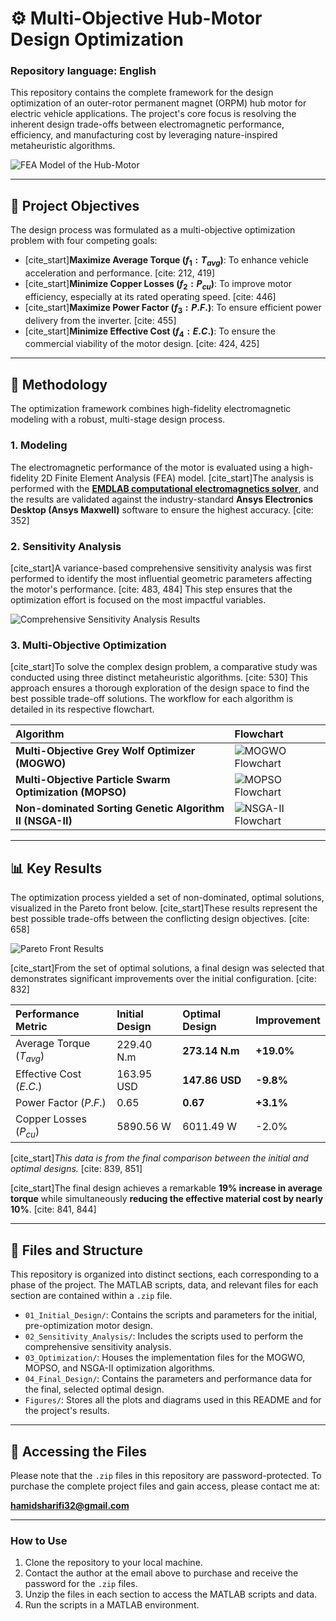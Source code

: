 # ⚙️ Multi-Objective Hub-Motor Design Optimization
### Repository language: English

This repository contains the complete framework for the design optimization of an outer-rotor permanent magnet (ORPM) hub motor for electric vehicle applications. The project's core focus is resolving the inherent design trade-offs between electromagnetic performance, efficiency, and manufacturing cost by leveraging nature-inspired metaheuristic algorithms.

![FEA Model of the Hub-Motor](./Figures/FEA_model.png)

---

## 🎯 Project Objectives

The design process was formulated as a multi-objective optimization problem with four competing goals:

* [cite_start]**Maximize Average Torque ($f_1: T_{avg}$)**: To enhance vehicle acceleration and performance. [cite: 212, 419]
* [cite_start]**Minimize Copper Losses ($f_2: P_{cu}$)**: To improve motor efficiency, especially at its rated operating speed. [cite: 446]
* [cite_start]**Maximize Power Factor ($f_3: P.F.$)**: To ensure efficient power delivery from the inverter. [cite: 455]
* [cite_start]**Minimize Effective Cost ($f_4: E.C.$)**: To ensure the commercial viability of the motor design. [cite: 424, 425]

---

## 🔬 Methodology

The optimization framework combines high-fidelity electromagnetic modeling with a robust, multi-stage design process.

### 1. Modeling
The electromagnetic performance of the motor is evaluated using a high-fidelity 2D Finite Element Analysis (FEA) model. [cite_start]The analysis is performed with the **[EMDLAB computational electromagnetics solver](https://github.com/EMDLAB-Package/emdlab-win64)**, and the results are validated against the industry-standard **Ansys Electronics Desktop (Ansys Maxwell)** software to ensure the highest accuracy. [cite: 352]

### 2. Sensitivity Analysis
[cite_start]A variance-based comprehensive sensitivity analysis was first performed to identify the most influential geometric parameters affecting the motor's performance. [cite: 483, 484] This step ensures that the optimization effort is focused on the most impactful variables.

![Comprehensive Sensitivity Analysis Results](./Figures/Comprehensive%20sensitvity%20analysis.png)

### 3. Multi-Objective Optimization
[cite_start]To solve the complex design problem, a comparative study was conducted using three distinct metaheuristic algorithms. [cite: 530] This approach ensures a thorough exploration of the design space to find the best possible trade-off solutions. The workflow for each algorithm is detailed in its respective flowchart.

| Algorithm                                          | Flowchart                                                 |
| :------------------------------------------------- | :-------------------------------------------------------- |
| **Multi-Objective Grey Wolf Optimizer (MOGWO)** | ![MOGWO Flowchart](./Figures/MOGWO%20flowchart.png)       |
| **Multi-Objective Particle Swarm Optimization (MOPSO)**| ![MOPSO Flowchart](./Figures/MOPSO%20flowchart.png)     |
| **Non-dominated Sorting Genetic Algorithm II (NSGA-II)**| ![NSGA-II Flowchart](./Figures/NSGA-II%20flowchart.png) |

---

## 📊 Key Results

The optimization process yielded a set of non-dominated, optimal solutions, visualized in the Pareto front below. [cite_start]These results represent the best possible trade-offs between the conflicting design objectives. [cite: 658]

![Pareto Front Results](./Figures/Pareto%20front.png)

[cite_start]From the set of optimal solutions, a final design was selected that demonstrates significant improvements over the initial configuration. [cite: 832]

| Performance Metric              | Initial Design | **Optimal Design** | Improvement |
| :------------------------------ | :------------- | :----------------- | :---------- |
| Average Torque ($T_{avg}$)        | 229.40 N.m     | **273.14 N.m** | **+19.0%** |
| Effective Cost ($E.C.$)          | 163.95 USD     | **147.86 USD** | **-9.8%** |
| Power Factor ($P.F.$)           | 0.65           | **0.67** | **+3.1%** |
| Copper Losses ($P_{cu}$)        | 5890.56 W      | 6011.49 W          | -2.0%       |

[cite_start]*This data is from the final comparison between the initial and optimal designs.* [cite: 839, 851]

[cite_start]The final design achieves a remarkable **19% increase in average torque** while simultaneously **reducing the effective material cost by nearly 10%**. [cite: 841, 844]

---

## 📂 Files and Structure

This repository is organized into distinct sections, each corresponding to a phase of the project. The MATLAB scripts, data, and relevant files for each section are contained within a `.zip` file.

* `01_Initial_Design/`: Contains the scripts and parameters for the initial, pre-optimization motor design.
* `02_Sensitivity_Analysis/`: Includes the scripts used to perform the comprehensive sensitivity analysis.
* `03_Optimization/`: Houses the implementation files for the MOGWO, MOPSO, and NSGA-II optimization algorithms.
* `04_Final_Design/`: Contains the parameters and performance data for the final, selected optimal design.
* `Figures/`: Stores all the plots and diagrams used in this README and for the project's results.

---

## 📧 Accessing the Files

Please note that the `.zip` files in this repository are password-protected. To purchase the complete project files and gain access, please contact me at:

**hamidsharifi32@gmail.com**

---

### How to Use

1.  Clone the repository to your local machine.
2.  Contact the author at the email above to purchase and receive the password for the `.zip` files.
3.  Unzip the files in each section to access the MATLAB scripts and data.
4.  Run the scripts in a MATLAB environment.
